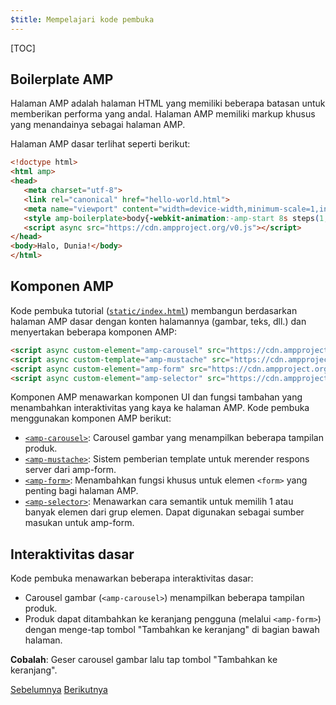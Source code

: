 ```yaml
---
$title: Mempelajari kode pembuka
---
```


[TOC]

## Boilerplate AMP
Halaman AMP adalah halaman HTML yang memiliki beberapa batasan untuk memberikan performa yang andal. Halaman AMP memiliki markup khusus yang menandainya sebagai halaman AMP.

Halaman AMP dasar terlihat seperti berikut:

```html
<!doctype html>
<html amp>
<head>
   <meta charset="utf-8">
   <link rel="canonical" href="hello-world.html">
   <meta name="viewport" content="width=device-width,minimum-scale=1,initial-scale=1">
   <style amp-boilerplate>body{-webkit-animation:-amp-start 8s steps(1,end) 0s 1 normal both;-moz-animation:-amp-start 8s steps(1,end) 0s 1 normal both;-ms-animation:-amp-start 8s steps(1,end) 0s 1 normal both;animation:-amp-start 8s steps(1,end) 0s 1 normal both}@-webkit-keyframes -amp-start{from{visibility:hidden}to{visibility:visible}}@-moz-keyframes -amp-start{from{visibility:hidden}to{visibility:visible}}@-ms-keyframes -amp-start{from{visibility:hidden}to{visibility:visible}}@-o-keyframes -amp-start{from{visibility:hidden}to{visibility:visible}}@keyframes -amp-start{from{visibility:hidden}to{visibility:visible}}</style><noscript><style amp-boilerplate>body{-webkit-animation:none;-moz-animation:none;-ms-animation:none;animation:none}</style></noscript>
   <script async src="https://cdn.ampproject.org/v0.js"></script>
</head>
<body>Halo, Dunia!</body>
</html>
```

## Komponen AMP

Kode pembuka tutorial ([`static/index.html`](https://github.com/googlecodelabs/advanced-interactivity-in-amp/blob/master/static/index.html)) membangun berdasarkan halaman AMP dasar dengan konten halamannya (gambar, teks, dll.) dan menyertakan beberapa komponen AMP:

```html
<script async custom-element="amp-carousel" src="https://cdn.ampproject.org/v0/amp-carousel-0.1.js"></script>
<script async custom-template="amp-mustache" src="https://cdn.ampproject.org/v0/amp-mustache-0.1.js"></script>
<script async custom-element="amp-form" src="https://cdn.ampproject.org/v0/amp-form-0.1.js"></script>
<script async custom-element="amp-selector" src="https://cdn.ampproject.org/v0/amp-selector-0.1.js"></script>
```

Komponen AMP menawarkan komponen UI dan fungsi tambahan yang menambahkan interaktivitas yang kaya ke halaman AMP. Kode pembuka menggunakan komponen AMP berikut:

- [`<amp-carousel>`](/id/docs/reference/components/amp-carousel.html): Carousel gambar yang menampilkan beberapa tampilan produk.
- [`<amp-mustache>`](/id/docs/reference/components/amp-mustache.html): Sistem pemberian template untuk merender respons server dari amp-form.
- [`<amp-form>`](/id/docs/reference/components/amp-form.html): Menambahkan fungsi khusus untuk elemen `<form>` yang penting bagi halaman AMP.
- [`<amp-selector>`](/id/docs/reference/components/amp-form.html): Menawarkan cara semantik untuk memilih 1 atau banyak elemen dari grup elemen. Dapat digunakan sebagai sumber masukan untuk amp-form.

## Interaktivitas dasar

Kode pembuka menawarkan beberapa interaktivitas dasar:

- Carousel gambar (`<amp-carousel>`) menampilkan beberapa tampilan produk.
- Produk dapat ditambahkan ke keranjang pengguna (melalui `<amp-form>`) dengan menge-tap tombol "Tambahkan ke keranjang" di bagian bawah halaman.


**Cobalah**: Geser carousel gambar lalu tap tombol "Tambahkan ke keranjang".

<div class="prev-next-buttons">
  <a class="button prev-button" href="/id/docs/interaction_dynamic/interactivity/prereqs-setup.html"><span class="arrow-prev">Sebelumnya</span></a>
  <a class="button next-button" href="/id/docs/interaction_dynamic/interactivity/advanced-interactivity.html"><span class="arrow-next">Berikutnya</span></a>
</div>
 
